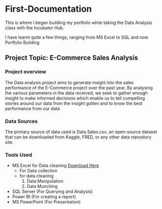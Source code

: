 # First-Documentation

This is where I began building my portfolio while taking the Data Analysis class with the Incubator Hub.

I have learnt quite a few things, ranging from MS Excel to SQL and now Portfolio Building

## Project Topic: E-Commerce Sales Analysis

### Project overview
The Data analysis project aims to generate insight into the sales performance of the E-Commerce project over the past year. By analysing the various parameters in the data received, we seek to gather enough insight to make informed decisions which enable us to tell compelling stories around our data from the insight gotten and to know the best performance from our data

### Data Sources
The primary source of data used is Data Sales.csv, an open-source dataset that can be downloaded from Kaggle, FRED, or any other data repository site.

### Tools Used
- MS Excel for Data cleaning [Download Here](https://www.microsogt.com)
  - For Data collection
  - for data cleaning
    1. Data Manipulation
    2. Data Munching
- SQL Server (For Querying and Analysis)
- Power BI (For creating a report)
- MS PowerPoint (For Presentation)


